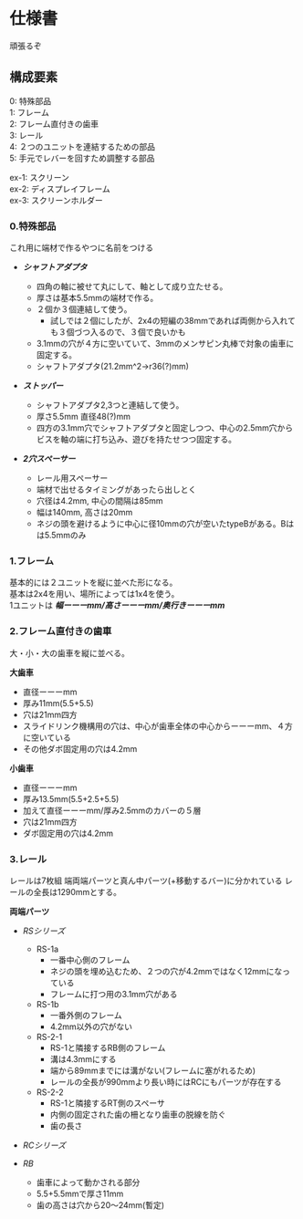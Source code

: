 # 仕様書

頑張るぞ

## 構成要素

0: 特殊部品  
1: フレーム  
2: フレーム直付きの歯車  
3: レール  
4: ２つのユニットを連結するための部品  
5: 手元でレバーを回すため調整する部品  
  
ex-1: スクリーン  
ex-2: ディスプレイフレーム  
ex-3: スクリーンホルダー  

### 0.特殊部品

これ用に端材で作るやつに名前をつける

 - ***シャフトアダプタ***
	 - 四角の軸に被せて丸にして、軸として成り立たせる。
	 - 厚さは基本5.5mmの端材で作る。
	 - ２個か３個連結して使う。
		 - 試しでは２個にしたが、2x4の短編の38mmであれば両側から入れても３個づつ入るので、３個で良いかも
	 - 3.1mmの穴が４方に空いていて、3mmのメンサピン丸棒で対象の歯車に固定する。
	 - シャフトアダプタ(21.2mm^2→r36(?)mm)

 - ***ストッパー***
	 - シャフトアダプタ2,3つと連結して使う。
	 - 厚さ5.5mm 直径48(?)mm
	 - 四方の3.1mm穴でシャフトアダプタと固定しつつ、中心の2.5mm穴からビスを軸の端に打ち込み、遊びを持たせつつ固定する。

 - ***2穴スペーサー***
	 - レール用スペーサー
	 - 端材で出せるタイミングがあったら出しとく
	 - 穴径は4.2mm, 中心の間隔は85mm
	 - 幅は140mm, 高さは20mm
	 - ネジの頭を避けるように中心に径10mmの穴が空いたtypeBがある。Bはは5.5mmのみ

### 1.フレーム
基本的には２ユニットを縦に並べた形になる。  
基本は2x4を用い、場所によっては1x4を使う。  
1ユニットは ***幅ーーーmm/高さーーーmm/奥行きーーーmm***  

### 2.フレーム直付きの歯車
大・小・大の歯車を縦に並べる。

**大歯車**
 - 直径ーーーmm
 - 厚み11mm(5.5+5.5)
 - 穴は21mm四方
 - スライドリンク機構用の穴は、中心が歯車全体の中心からーーーmm、４方に空いている
 - その他ダボ固定用の穴は4.2mm

**小歯車**
 - 直径ーーーmm
 - 厚み13.5mm(5.5+2.5+5.5)
 - 加えて直径ーーーmm/厚み2.5mmのカバーの５層
 - 穴は21mm四方
 - ダボ固定用の穴は4.2mm

### 3.レール

レールは7枚組
端両端パーツと真ん中パーツ(+移動するバー)に分かれている
レールの全長は1290mmとする。

**両端パーツ**

 - *RSシリーズ*
	 - RS-1a
		 - 一番中心側のフレーム
		 - ネジの頭を埋め込むため、２つの穴が4.2mmではなく12mmになっている
		 - フレームに打つ用の3.1mm穴がある
	 - RS-1b
	 	 - 一番外側のフレーム
	 	 - 4.2mm以外の穴がない
	 - RS-2-1
	 	 - RS-1と隣接するRB側のフレーム
	 	 - 溝は4.3mmにする
	 	 - 端から89mmまでには溝がない(フレームに塞がれるため)
	 	 - レールの全長が990mmより長い時にはRCにもパーツが存在する
	 - RS-2-2
	 	 - RS-1と隣接するRT側のスペーサ
	 	 - 内側の固定された歯の柵となり歯車の脱線を防ぐ
	 	 - 歯の長さ


 - *RCシリーズ*

 - *RB*
 	 - 歯車によって動かされる部分
 	 - 5.5+5.5mmで厚さ11mm
 	 - 歯の高さは穴から20〜24mm(暫定)





